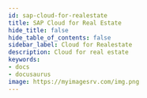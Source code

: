 ```yaml
---
id: sap-cloud-for-realestate
title: SAP Cloud for Real Estate
hide_title: false
hide_table_of_contents: false
sidebar_label: Cloud for Realestate
description: Cloud for real estate
keywords:
- docs
- docusaurus
image: https://myimagesrv.com/img.png
---
```

